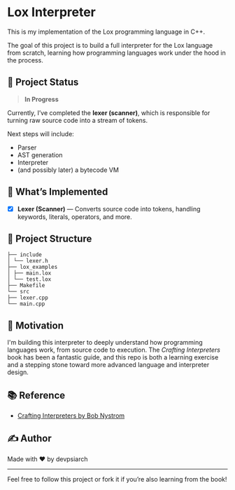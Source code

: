 # Lox Interpreter

This is my implementation of the Lox programming language in C++.

The goal of this project is to build a full interpreter for the Lox language from scratch, learning how programming languages work under the hood in the process.

## 🚧 Project Status

> **In Progress**

Currently, I’ve completed the **lexer (scanner)**, which is responsible for turning raw source code into a stream of tokens.

Next steps will include:
- Parser
- AST generation
- Interpreter
- (and possibly later) a bytecode VM

## 🔧 What’s Implemented

- [x] **Lexer (Scanner)** — Converts source code into tokens, handling keywords, literals, operators, and more.

## 📁 Project Structure
```
├── include
│ └── lexer.h
├── lox_examples
│ ├── main.lox
│ └── test.lox
├── Makefile
└── src
├── lexer.cpp
└── main.cpp
```

## 🧠 Motivation

I'm building this interpreter to deeply understand how programming languages work, from source code to execution. The *Crafting Interpreters* book has been a fantastic guide, and this repo is both a learning exercise and a stepping stone toward more advanced language and interpreter design.

## 📚 Reference

- [Crafting Interpreters by Bob Nystrom](https://craftinginterpreters.com/)

## ✍️ Author

Made with ❤️ by devpsiarch

---

Feel free to follow this project or fork it if you’re also learning from the book!
